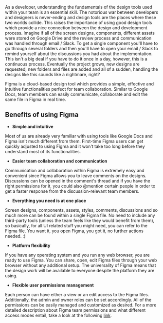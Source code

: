 As a developer, understanding the fundamentals of the design tools used within your team is an essential skill. The notorious war between
developers and designers is never-ending and design tools are the places where these two worlds collide. This raises the importance of using
good design tools which provide a nice connection between the design and development process. Imagine if all of the screen designs,
components, different assets were stored on Google Drive and the review process and communication was handled through email / Slack. To get
a single component you'll have to go through several folders and then you'll have to open your email / Slack to remind yourself about the
discussions you had about the implementation. This isn't a big deal if you have to do it once in a day, however, this is a continuous
process. Eventually the project grows, new designs are requested, new folders and files are added and all of a sudden, handling the designs
like this sounds like a nightmare, right?

Figma is a cloud-based design tool which provides a simple, effective and intuitive functionalities perfect for team collaboration. Similar
to Google Docs, team members can easily communicate, collaborate and edit the same file in Figma in real time.

## Benefits of using Figma

- **Simple and intuitive**

Most of us are already very familiar with using tools like Google Docs and Figma isn't much different from them. First-time Figma users can
get quickly adjusted to using Figma and it won't take too long before they understand most of its functionalities.

- **Easier team collaboration and communication**

Communication and collaboration within Figma is extremely easy and convenient since Figma allows you to leave comments on the designs.
Discussions can be opened in the comment's thread and if you have the right permissions for it, you could also @mention certain people in
order to get a faster response from the discussion-relevant team members.

- **Everything you need is at one place**

Screen designs, components, assets, styles, comments, discussions and so much more can be found within a single Figma file. No need to
include any third-party tools (unless the team feels like they would benefit from them), so basically, for all UI related stuff you might
need, you can refer to the Figma file. You want it, you open Figma, you got it, no further actions needed. :)

- **Platform flexibility**

If you have any operating system and you run any web browser, you are ready to use Figma. You can share, open, edit Figma files through your
web browser without any additional setup. The universality of Figma means that the design work will be available to everyone despite the
platform they are using.

- **Flexible user permissions management**

Each person can have either a view or an edit access to the Figma files. Additionally, the admin and owner roles can be set accordingly. All
of the permissions can be easily managed and customized as desired. For a more detailed description about Figma team permissions and what
different access modes entail, take a look at the following [link](https://help.figma.com/hc/en-us/articles/360039970673-Team-permissions).
